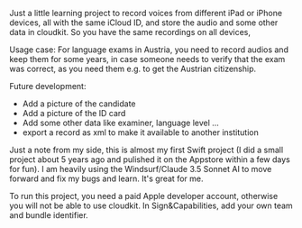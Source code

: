Just a little learning project to record voices from different iPad or iPhone devices, all with the same iCloud ID, and store the audio and some other data in cloudkit. So you have the same recordings on all devices, 

Usage case: For language exams in Austria, you need to record audios and keep them for some years, in case someone needs to verify that the exam was correct, as you need them e.g. to get the Austrian citizenship.

Future development:
* Add a picture of the candidate
* Add a picture of the ID card
* Add some other data like examiner, language level ...
* export a record as xml to make it available to another institution


Just a note from my side, this is almost my first Swift project (I did a small project about 5 years ago and pulished it on the Appstore within a few days for fun). I am heavily using the Windsurf/Claude 3.5 Sonnet AI to move forward and fix my bugs and learn. It's great for me.

To run this project, you need a paid Apple developer account, otherwise you will not be able to use cloudkit. In Sign&Capabilities, add your own team and bundle identifier.
